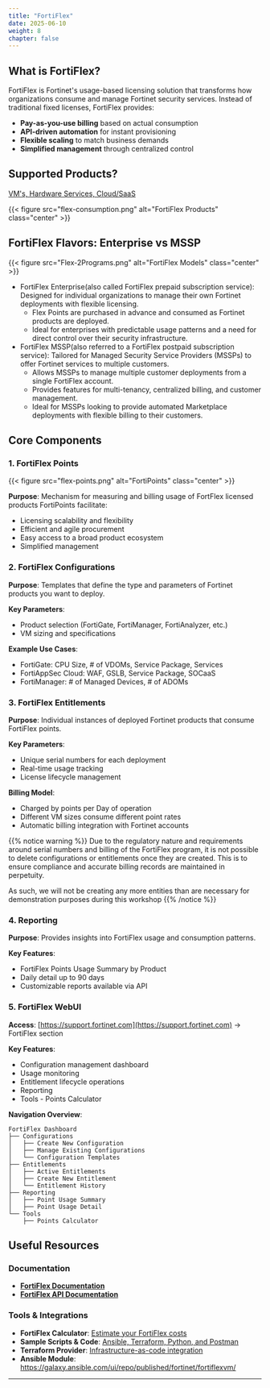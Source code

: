 ```yaml
---
title: "FortiFlex"
date: 2025-06-10
weight: 8
chapter: false
---
```



## What is FortiFlex?

FortiFlex is Fortinet's usage-based licensing solution that transforms how organizations consume and manage Fortinet security services. Instead of traditional fixed licenses, FortiFlex provides:

- **Pay-as-you-use billing** based on actual consumption
- **API-driven automation** for instant provisioning
- **Flexible scaling** to match business demands
- **Simplified management** through centralized control

## Supported Products?

[VM's, Hardware Services, Cloud/SaaS](https://docs.fortinet.com/document/flex-vm/25.3.0/administration-guide/883447/service-offerings)

{{< figure src="flex-consumption.png" alt="FortiFlex Products" class="center" >}}

## FortiFlex Flavors: Enterprise vs MSSP

{{< figure src="Flex-2Programs.png" alt="FortiFlex Models" class="center" >}}

- FortiFlex Enterprise(also called FortiFlex prepaid subscription service): Designed for individual organizations to manage their own Fortinet deployments with flexible licensing.
  - Flex Points are purchased in advance and consumed as Fortinet products are deployed.
  - Ideal for enterprises with predictable usage patterns and a need for direct control over their security infrastructure.
- FortiFlex MSSP(also referred to a FortiFlex postpaid subscription service): Tailored for Managed Security Service Providers (MSSPs) to offer Fortinet services to multiple customers.
  - Allows MSSPs to manage multiple customer deployments from a single FortiFlex account.
  - Provides features for multi-tenancy, centralized billing, and customer management.
  - Ideal for MSSPs looking to provide automated Marketplace deployments with flexible billing to their customers.

## Core Components

### 1. FortiFlex Points 

{{< figure src="flex-points.png" alt="FortiPoints" class="center" >}}

**Purpose**: Mechanism for measuring and billing usage of FortFlex licensed products
FortiPoints facilitate:

- Licensing scalability and flexibility
- Efficient and agile procurement
- Easy access to a broad product ecosystem
- Simplified management

### 2. FortiFlex Configurations

**Purpose**: Templates that define the type and parameters of Fortinet products you want to deploy.

**Key Parameters**:
- Product selection (FortiGate, FortiManager, FortiAnalyzer, etc.)
- VM sizing and specifications

**Example Use Cases**:
- FortiGate: CPU Size, # of VDOMs, Service Package, Services
- FortiAppSec Cloud: WAF, GSLB, Service Package, SOCaaS
- FortiManager: # of Managed Devices, # of ADOMs

### 3. FortiFlex Entitlements

**Purpose**: Individual instances of deployed Fortinet products that consume FortiFlex points.

**Key Parameters**:
- Unique serial numbers for each deployment
- Real-time usage tracking
- License lifecycle management

**Billing Model**:
- Charged by points per Day of operation
- Different VM sizes consume different point rates
- Automatic billing integration with Fortinet accounts

{{% notice warning %}}
Due to the regulatory nature and requirements around serial numbers and billing of the FortiFlex program, it is not possible to delete configurations or entitlements once they are created. This is to ensure compliance and accurate billing records are maintained in perpetuity.

As such, we will not be creating any more entities than are necessary for demonstration purposes during this workshop
{{% /notice %}}

### 4. Reporting

**Purpose**: Provides insights into FortiFlex usage and consumption patterns.

**Key Features**:
- FortiFlex Points Usage Summary by Product
- Daily detail up to 90 days
- Customizable reports available via API

### 5. FortiFlex WebUI

**Access**: [https://support.fortinet.com](https://support.fortinet.com) → FortiFlex section

**Key Features**:
- Configuration management dashboard
- Usage monitoring
- Entitlement lifecycle operations
- Reporting
- Tools - Points Calculator

**Navigation Overview**:
```
FortiFlex Dashboard
├── Configurations
│   ├── Create New Configuration
│   ├── Manage Existing Configurations
│   └── Configuration Templates
├── Entitlements
│   ├── Active Entitlements
│   ├── Create New Entitlement
│   └── Entitlement History
├── Reporting
│   ├── Point Usage Summary
│   ├── Point Usage Detail
└── Tools
    ├── Points Calculator
```

## Useful Resources

### Documentation
- [**FortiFlex Documentation**](https://docs.fortinet.com/product/flex-vm/25.2)
- [**FortiFlex API Documentation**](https://fndn.fortinet.net/index.php?/fortiapi/954-fortiflex/956/)

### Tools & Integrations
- **FortiFlex Calculator**: [Estimate your FortiFlex costs](https://fndn.fortinet.net/index.php?/tools/fortiflex/)
- **Sample Scripts & Code**: [Ansible, Terraform, Python, and Postman](https://github.com/FortinetCloudCSE/fortiflexvm-api)
- **Terraform Provider**: [Infrastructure-as-code integration](https://registry.terraform.io/providers/fortinetdev/fortiflexvm/latest )
- **Ansible Module**: https://galaxy.ansible.com/ui/repo/published/fortinet/fortiflexvm/ 


---